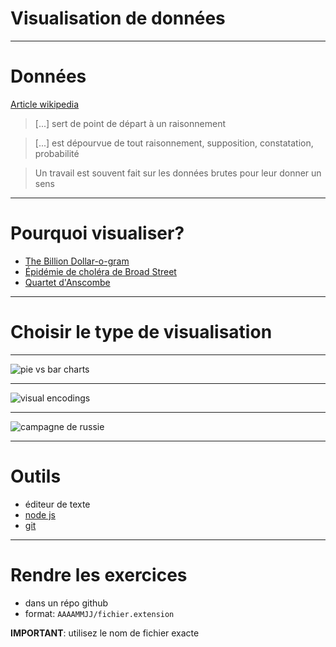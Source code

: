 # Visualisation de données

---

# Données

[Article wikipedia](https://fr.wikipedia.org/wiki/Donn%C3%A9e)

> [...] sert de point de départ à un raisonnement

> [...] est dépourvue de tout raisonnement, supposition, constatation, probabilité

> Un travail est souvent fait sur les données brutes pour leur donner un sens

---

# Pourquoi visualiser?

* [The Billion Dollar-o-gram](https://informationisbeautiful.net/visualizations/the-billion-dollar-o-gram-2009/)
* [Épidémie de choléra de Broad Street](https://fr.wikipedia.org/wiki/%C3%89pid%C3%A9mie_de_chol%C3%A9ra_de_Broad_Street)
* [Quartet d'Anscombe](https://observablehq.com/@idris-maps/quartet-danscombe)

---

# Choisir le type de visualisation

---

![pie vs bar charts](https://upload.wikimedia.org/wikipedia/commons/b/b4/Piecharts.svg)

---

![visual encodings](http://complexdiagrams.com/wp-content/2012/01/VisualPropertiesTable2.gif)

---

![campagne de russie](https://camo.githubusercontent.com/07ebfca547c1ee14c900e147c7f49529008f99f2d41ca479fbe768d32ef5edc2/68747470733a2f2f75706c6f61642e77696b696d656469612e6f72672f77696b6970656469612f636f6d6d6f6e732f322f32392f4d696e6172642e706e67)

---

# Outils

* éditeur de texte
* [node js](https://nodejs.org/en/)
* [git](https://git-scm.com/)

---

# Rendre les exercices

* dans un répo github
* format: `AAAAMMJJ/fichier.extension`

**IMPORTANT**: utilisez le nom de fichier exacte
